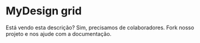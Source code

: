 # MyDesign grid

Está vendo esta descrição? Sim, precisamos de colaboradores.
Fork nosso projeto e nos ajude com a documentação.
